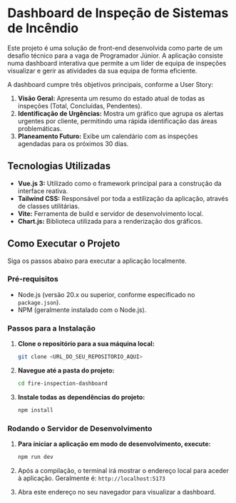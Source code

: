 # Dashboard de Inspeção de Sistemas de Incêndio

Este projeto é uma solução de front-end desenvolvida como parte de um desafio técnico para a vaga de Programador Júnior. A aplicação consiste numa dashboard interativa que permite a um líder de equipa de inspeções visualizar e gerir as atividades da sua equipa de forma eficiente.

A dashboard cumpre três objetivos principais, conforme a User Story:
1.  **Visão Geral:** Apresenta um resumo do estado atual de todas as inspeções (Total, Concluídas, Pendentes).
2.  **Identificação de Urgências:** Mostra um gráfico que agrupa os alertas urgentes por cliente, permitindo uma rápida identificação das áreas problemáticas.
3.  **Planeamento Futuro:** Exibe um calendário com as inspeções agendadas para os próximos 30 dias.

## Tecnologias Utilizadas

* **Vue.js 3:** Utilizado como o framework principal para a construção da interface reativa.
* **Tailwind CSS:** Responsável por toda a estilização da aplicação, através de classes utilitárias.
* **Vite:** Ferramenta de build e servidor de desenvolvimento local.
* **Chart.js:** Biblioteca utilizada para a renderização dos gráficos.

## Como Executar o Projeto

Siga os passos abaixo para executar a aplicação localmente.

### Pré-requisitos

* Node.js (versão 20.x ou superior, conforme especificado no `package.json`).
* NPM (geralmente instalado com o Node.js).

### Passos para a Instalação

1.  **Clone o repositório para a sua máquina local:**
    ```sh
    git clone <URL_DO_SEU_REPOSITORIO_AQUI>
    ```

2.  **Navegue até a pasta do projeto:**
    ```sh
    cd fire-inspection-dashboard
    ```

3.  **Instale todas as dependências do projeto:**
    ```sh
    npm install
    ```

### Rodando o Servidor de Desenvolvimento

1.  **Para iniciar a aplicação em modo de desenvolvimento, execute:**
    ```sh
    npm run dev
    ```

2.  Após a compilação, o terminal irá mostrar o endereço local para aceder à aplicação. Geralmente é:
    `http://localhost:5173`

3.  Abra este endereço no seu navegador para visualizar a dashboard.
